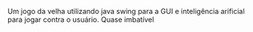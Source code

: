 Um jogo da velha utilizando java swing para a
GUI e inteligência arificial para jogar contra o usuário. Quase imbatível
